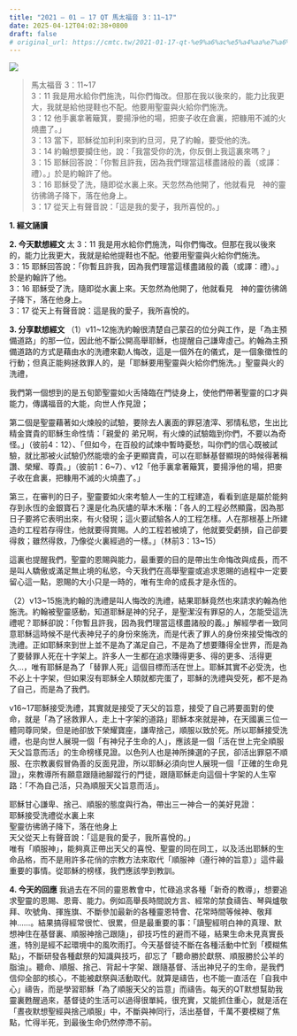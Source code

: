```yaml
---
title: "2021 – 01 – 17 QT 馬太福音 3：11~17"
date: 2025-04-12T04:02:38+0800
draft: false
# original_url: https://cmtc.tw/2021-01-17-qt-%e9%a6%ac%e5%a4%aa%e7%a6%8f%e9%9f%b3-3%ef%bc%9a1117
---
```


![](/images/qt.jpg)
> 馬太福音 3：11\~17  
> 3：11 我是用水給你們施洗，叫你們悔改。但那在我以後來的，能力比我更大，我就是給他提鞋也不配。他要用聖靈與火給你們施洗。  
> 3：12 他手裏拿著簸箕，要揚淨他的場，把麥子收在倉裏，把糠用不滅的火燒盡了。」  
> 3：13 當下，耶穌從加利利來到約旦河，見了約翰，要受他的洗。  
> 3：14 約翰想要攔住他，說：「我當受你的洗，你反倒上我這裏來嗎？」  
> 3：15 耶穌回答說：「你暫且許我，因為我們理當這樣盡諸般的義（或譯：禮）。」於是約翰許了他。  
> 3：16 耶穌受了洗，隨即從水裏上來。天忽然為他開了，他就看見　神的靈彷彿鴿子降下，落在他身上。  
> 3：17 從天上有聲音說：「這是我的愛子，我所喜悅的。」

**1. 經文誦讀**

**2.  今天默想經文**
太 3：11 我是用水給你們施洗，叫你們悔改。但那在我以後來的，能力比我更大，我就是給他提鞋也不配。他要用聖靈與火給你們施洗。  
3：15 耶穌回答說：「你暫且許我，因為我們理當這樣盡諸般的義（或譯：禮）。」於是約翰許了他。  
3：16 耶穌受了洗，隨即從水裏上來。天忽然為他開了，他就看見　神的靈彷彿鴿子降下，落在他身上。  
3：17 從天上有聲音說：這是我的愛子，我所喜悅的。

**3. 分享默想經文**
（1）v11\~12施洗約翰很清楚自己蒙召的位分與工作，是「為主預備道路」的那一位，因此他不斷公開高舉耶穌，也提醒自己謙卑虛己。約翰為主預備道路的方式是藉由水的洗禮來勸人悔改，這是一個外在的儀式，是一個象徵性的行動；但真正能夠拯救罪人的，是「耶穌要用聖靈與火給你們施洗。」聖靈與火的洗禮，

我們第一個想到的是五旬節聖靈如火舌降臨在門徒身上，使他們帶著聖靈的口才與能力，傳講福音的大能，向世人作見證；

第二個是聖靈藉著如火煉般的試驗，要除去人裏面的罪惡渣滓、邪情私慾，生出比精金寶貴的耶穌生命性情：「親愛的 弟兄啊，有火煉的試驗臨到你們，不要以為奇怪。」（彼前4：12）、「但如今，在百般的試煉中暫時憂愁，叫你們的信心既被試驗，就比那被火試驗仍然能壞的金子更顯寶貴，可以在耶穌基督顯現的時候得著稱讚、榮耀、尊貴。」（彼前1：6\~7）、v12「他手裏拿著簸箕，要揚淨他的場，把麥子收在倉裏，把糠用不滅的火燒盡了。」

第三，在審判的日子，聖靈要如火來考驗人一生的工程建造，看看到底是屬於能夠存到永恆的金銀寶石？還是化為灰燼的草木禾稭：「各人的工程必然顯露，因為那日子要將它表明出來，有火發現；這火要試驗各人的工程怎樣。人在那根基上所建造的工程若存得住，他就要得賞賜。人的工程若被燒了，他就要受虧損，自己卻要得救；雖然得救，乃像從火裏經過的一樣。」（林前3：13\~15）

這裏也提醒我們，聖靈的恩賜與能力，最重要的目的是帶出生命悔改與成長，而不是叫人驕傲或滿足無止境的私慾，今天我們在高舉聖靈或追求恩賜的過程中一定要留心這一點，恩賜的大小只是一時的，唯有生命的成長才是永恆的。

（2）v13\~15施洗約翰的洗禮是叫人悔改的洗禮，結果耶穌竟然也來請求約翰為他施洗。約翰被聖靈感動，知道耶穌是神的兒子，是聖潔沒有罪惡的人，怎能受這洗禮呢？耶穌卻說：「你暫且許我，因為我們理當這樣盡諸般的義。」解經學者一致同意耶穌這時候不是代表神兒子的身份來施洗，而是代表了罪人的身份來接受悔改的洗禮。正如耶穌來到世上並不是為了滿足自己，不是為了想要賺得全世界，而是為了要替罪人死在十字架上。許多人一生都在追求賺得更多、得的更多、活得更久…，唯有耶穌是為了「替罪人死」這個目標而活在世上。耶穌其實不必受洗，也不必上十字架，但如果沒有耶穌全人類就都完蛋了，耶穌的洗禮與受死，都不是為了自己，而是為了我們。

v16\~17耶穌接受洗禮，其實就是接受了天父的旨意，接受了自己將要面對的使命，就是「為了拯救罪人，走上十字架的道路」耶穌本來就是神，在天國裏三位一體同尊同榮，但是祂卻放下榮耀寶座，謙卑捨己，順服以致於死。所以耶穌接受洗禮，也是向世人展現一個「有神兒子生命的人」，應該是一個「活在世上完全順服天父旨意而活」的生命榜樣見證。以色列人也是神所揀選的子民，卻活出罪惡不順服、在宗教裏假冒偽善的反面見證，所以耶穌必須向世人展現一個「正確的生命見證」，來教導所有願意跟隨祂腳蹤行的門徒，跟隨耶穌走向這個十字架的人生窄路：「不為自己活，只為順服天父旨意而活」。

耶穌甘心謙卑、捨己、順服的態度與行為，帶出三一神合一的美好見證：  
耶穌接受洗禮從水裏上來  
聖靈彷彿鴿子降下，落在他身上  
天父從天上有聲音說：「這是我的愛子，我所喜悅的。」  
唯有「順服神」，能夠真正帶出天父的喜悅、聖靈的同在同工，以及活出耶穌的生命品格，而不是用許多花俏的宗教方法來取代「順服神（遵行神的旨意）」這件最重要的事情。從耶穌的榜樣，我們應該學到教訓。

**4. 今天的回應**
我過去在不同的靈恩教會中，忙碌追求各種「新奇的教導」，想要追求聖靈的恩賜、恩膏、能力。例如高舉長時間說方言、經常的禁食禱告、琴與爐敬拜、吹號角、揮旌旗、不斷參加最新的各種靈恩特會、花常時間等候神、敬拜神……。結果搞得經常很忙、很累，但是最重要的事：「讀聖經明白神的真理、默想神住在基督裏、順服神捨己跟隨」，卻技巧性的避而不碰，結果生命未見真實長進，特別是經不起環境中的風吹雨打。今天基督徒不斷在各種活動中忙到「模糊焦點」，不斷研發各種獻祭的知識與技巧，卻忘了「聽命勝於獻祭、順服勝於公羊的脂油」。聽命、順服、捨己、背起十字架、跟隨基督、活出神兒子的生命，是我們信仰全部的核心，不能被獻祭與活動取代。就算是禱告，也不能一直活在「自我中心」禱告，而是學習耶穌「為了順服天父的旨意」而禱告。每天的QT默想幫助我靈裏甦醒過來，基督徒的生活可以過得很單純，很充實，又能抓住重心，就是活在「晝夜默想聖經與捨己順服」中，不斷與神同行，活出基督，千萬不要模糊了焦點，忙得半死，到最後生命仍然停滯不前。
